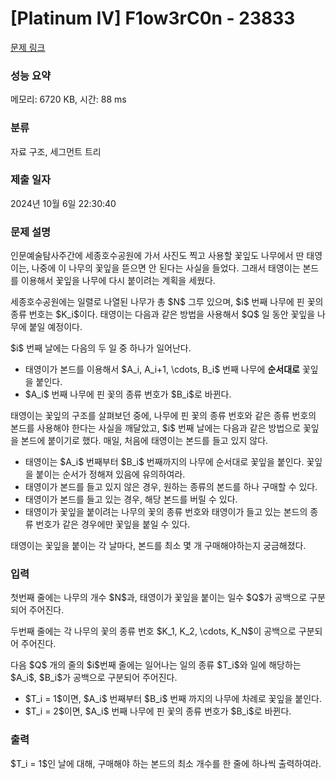# [Platinum IV] F1ow3rC0n - 23833 

[문제 링크](https://www.acmicpc.net/problem/23833) 

### 성능 요약

메모리: 6720 KB, 시간: 88 ms

### 분류

자료 구조, 세그먼트 트리

### 제출 일자

2024년 10월 6일 22:30:40

### 문제 설명

<p>인문예술탐사주간에 세종호수공원에 가서 사진도 찍고 사용할 꽃잎도 나무에서 딴 태영이는, 나중에 이 나무의 꽃잎을 뜯으면 안 된다는 사실을 들었다. 그래서 태영이는 본드를 이용해서 꽃잎을 나무에 다시 붙이려는 계획을 세웠다.</p>

<p>세종호수공원에는 일렬로 나열된 나무가 총 $N$ 그루 있으며, $i$ 번째 나무에 핀 꽃의 종류 번호는 $K_i$이다. 태영이는 다음과 같은 방법을 사용해서 $Q$ 일 동안 꽃잎을 나무에 붙일 예정이다.</p>

<p>$i$ 번째 날에는 다음의 두 일 중 하나가 일어난다.</p>

<ul>
	<li>태영이가 본드를 이용해서 $A_i, A_i+1, \cdots, B_i$ 번째 나무에 <strong>순서대로</strong> 꽃잎을 붙인다.</li>
	<li>$A_i$ 번째 나무에 핀 꽃의 종류 번호가 $B_i$로 바뀐다.</li>
</ul>

<p>태영이는 꽃잎의 구조를 살펴보던 중에, 나무에 핀 꽃의 종류 번호와 같은 종류 번호의 본드를 사용해야 한다는 사실을 깨달았고, $i$ 번째 날에는 다음과 같은 방법으로 꽃잎을 본드에 붙이기로 했다. 매일, 처음에 태영이는 본드를 들고 있지 않다.</p>

<ul>
	<li>태영이는 $A_i$ 번째부터 $B_i$ 번째까지의 나무에 순서대로 꽃잎을 붙인다. 꽃잎을 붙이는 순서가 정해져 있음에 유의하여라.</li>
	<li>태영이가 본드를 들고 있지 않은 경우, 원하는 종류의 본드를 하나 구매할 수 있다.</li>
	<li>태영이가 본드를 들고 있는 경우, 해당 본드를 버릴 수 있다.</li>
	<li>태영이가 꽃잎을 붙이려는 나무의 꽃의 종류 번호와 태영이가 들고 있는 본드의 종류 번호가 같은 경우에만 꽃잎을 붙일 수 있다.</li>
</ul>

<p>태영이는 꽃잎을 붙이는 각 날마다, 본드를 최소 몇 개 구매해야하는지 궁금해졌다.</p>

### 입력 

 <p>첫번째 줄에는 나무의 개수 $N$과, 태영이가 꽃잎을 붙이는 일수 $Q$가 공백으로 구분되어 주어진다.</p>

<p>두번째 줄에는 각 나무의 꽃의 종류 번호 $K_1, K_2, \cdots, K_N$이 공백으로 구분되어 주어진다.</p>

<p>다음 $Q$ 개의 줄의 $i$번째 줄에는 일어나는 일의 종류 $T_i$와 일에 해당하는 $A_i$, $B_i$가 공백으로 구분되어 주어진다.</p>

<ul>
	<li>$T_i = 1$이면, $A_i$ 번째부터 $B_i$ 번째 까지의 나무에 차례로 꽃잎을 붙인다.</li>
	<li>$T_i = 2$이면, $A_i$ 번째 나무에 핀 꽃의 종류 번호가 $B_i$로 바뀐다.</li>
</ul>

### 출력 

 <p>$T_i = 1$인 날에 대해, 구매해야 하는 본드의 최소 개수를 한 줄에 하나씩 출력하여라.</p>

